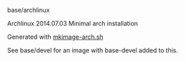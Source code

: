 base/archlinux

Archlinux 2014.07.03 Minimal arch installation

Generated with [mkimage-arch.sh][1]

See base/devel for an image with base-devel added to this.

  [1]: https://github.com/dotcloud/docker/blob/master/contrib/mkimage-arch.sh
